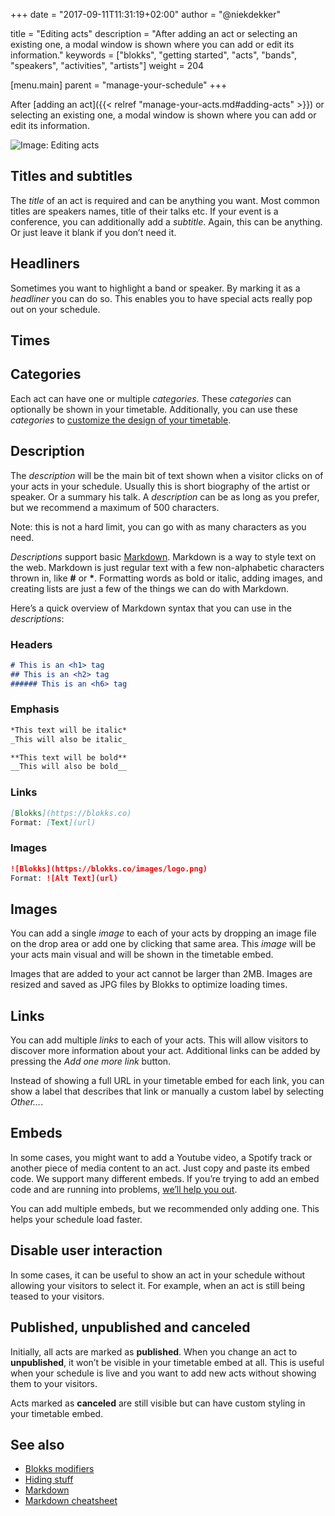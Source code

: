 +++
date            = "2017-09-11T11:31:19+02:00"
author          = "@niekdekker"

title           = "Editing acts"
description     = "After adding an act or selecting an existing one, a modal window is shown where you can add or edit its information."
keywords        = ["blokks", "getting started", "acts", "bands", "speakers", "activities", "artists"]
weight          = 204

[menu.main]
parent          = "manage-your-schedule"
+++

After [adding an act]({{< relref "manage-your-acts.md#adding-acts" >}}) or selecting an existing one, a modal window is shown where you can add or edit its information.

![Image: Editing acts](https://blokks.co/docs/images/image.png)

## Titles and subtitles
The *title* of an act is required and can be anything you want. Most common titles are speakers names, title of their talks etc. If your event is a conference, you can additionally add a *subtitle*. Again, this can be anything. Or just leave it blank if you don’t need it.

## Headliners
Sometimes you want to highlight a band or speaker. By marking it as a *headliner* you can do so. This enables you to have special acts really pop out on your schedule.

## Times

## Categories
Each act can have one or multiple *categories*. These *categories* can optionally be shown in your timetable. Additionally, you can use these *categories* to [customize the design of your timetable](http://themes/modififers).

## Description
The *description* will be the main bit of text shown when a visitor clicks on of your acts in your schedule. Usually this is short biography of the artist or speaker. Or a summary his talk. A *description* can be as long as you prefer, but we recommend a maximum of 500 characters.

<span class='note'>Note: this is not a hard limit, you can go with as many characters as you need.</span>

*Descriptions* support basic [Markdown](https://daringfireball.net/projects/markdown/). Markdown is a way to style text on the web. Markdown is just regular text with a few non-alphabetic characters thrown in, like **#** or **\***. Formatting words as bold or italic, adding images, and creating lists are just a few of the things we can do with Markdown.

Here’s a quick overview of Markdown syntax that you can use in the *descriptions*:

### Headers
```md
# This is an <h1> tag
## This is an <h2> tag
###### This is an <h6> tag
```

### Emphasis
```md
*This text will be italic*
_This will also be italic_

**This text will be bold**
__This will also be bold__
```

### Links
```md
[Blokks](https://blokks.co)
Format: [Text](url)
```

### Images
```md
![Blokks](https://blokks.co/images/logo.png)
Format: ![Alt Text](url)
```

## Images
You can add a single *image* to each of your acts by dropping an image file on the drop area or add one by clicking that same area. This *image* will be your acts main visual and will be shown in the timetable embed.

<span class='note'>Images that are added to your act cannot be larger than 2MB. Images are resized and saved as JPG files by Blokks to optimize loading times.</span>

## Links
You can add multiple *links* to each of your acts. This will allow visitors to discover more information about your act. Additional links can be added by pressing the *Add one more link* button.

Instead of showing a full URL in your timetable embed for each link, you can show a label that describes that link or manually a custom label by selecting *Other…*.

## Embeds
In some cases, you might want to add a Youtube video, a Spotify track or another piece of media content to an act. Just copy and paste its embed code. We support many different embeds. If you’re trying to add an embed code and are running into problems, [we’ll help you out](http://introduction/support).

<span class='note'>You can add multiple embeds, but we recommended only adding one. This helps your schedule load faster.</span>

## Disable user interaction
In some cases, it can be useful to show an act in your schedule without allowing your visitors to select it. For example, when an act is still being teased to your visitors.

## Published, unpublished and canceled
Initially, all acts are marked as **published**. When you change an act to **unpublished**, it won’t be visible in your timetable embed at all. This is useful when your schedule is live and you want to add new acts without showing them to your visitors.

Acts marked as **canceled** are still visible but can have custom styling in your timetable embed.

## See also
- [Blokks modifiers](http://themes/modifiers)
- [Hiding stuff](http://configure/options)
- [Markdown](https://daringfireball.net/projects/markdown/)
- [Markdown cheatsheet](https://github.com/adam-p/markdown-here/wiki/Markdown-Cheatsheet)
